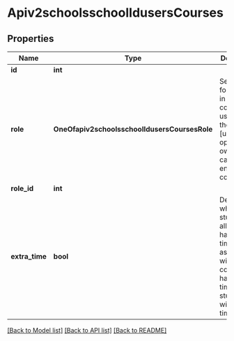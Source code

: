 # Apiv2schoolsschoolIdusersCourses

## Properties
Name | Type | Description | Notes
------------ | ------------- | ------------- | -------------
**id** | **int** |  | [optional] 
**role** | **OneOfapiv2schoolsschoolIdusersCoursesRole** | Sets the role for the user in the course, users with the role [uploader, operator, owner] cannot be enrolled in a course | [optional] 
**role_id** | **int** |  | [optional] 
**extra_time** | **bool** | Defines whether the student is allowed to have extra time for assignments within this course that have a timeslot for students with extra time | [optional] [default to False]

[[Back to Model list]](../README.md#documentation-for-models) [[Back to API list]](../README.md#documentation-for-api-endpoints) [[Back to README]](../README.md)

